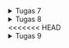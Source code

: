 <details>
<summary>Tugas 7</summary>

<h1>1. Apa perbedaan utama antara stateless dan stateful widget dalam konteks pengembangan aplikasi Flutter?</h1>
StatelessWidget dan StatefulWidget memiliki perbedaan utama dalam hal manajemen state atau kondisi dari widget tersebut:

a. Stateless Widget: 
- Stateless widget merupakan widget yang statis.
- Widget yang dibuat tidak dapat berubah sepanjang waktu.
- Konfigurasi yang dimuat didalamnya telah diinisiasi di awal.
- Stateless widget digunakan ketika menampilkan data yang tidak perlu adanya perubahan nilai.

b. Stateful Widget: 
- Stateful widget merupakan widget yang dinamis.
- Widget yang dibuat dapat diperbaharui kapanpun.
- Stateful widget dapat mengubah atau mengupdate tampilan, menambah widget lainnya, mengubah nilai variabel, icon, warna, dan lain-lain.

<h1>2. Sebutkan seluruh widget yang kamu gunakan untuk menyelesaikan tugas ini dan jelaskan fungsinya masing-masing.</h1>
Berikut adalah widget-widget yang saya gunakan:

- MyApp: Widget root dari aplikasi Flutter yang mengembalikan sebuah MaterialApp yang menyediakan fitur-fitur dasar dari Material Design, seperti tema, navigasi, dan gesture.
- MyHomePage: Widget halaman utama dari aplikasi yang mengembalikan sebuah Scaffold yang menyediakan struktur layout dasar untuk aplikasi, seperti app bar, body, dan floating action button.
- SingleChildScrollView: Widget yang menyediakan kemampuan untuk melakukan scroll pada konten yang melebihi ukuran layar.
- Column: Widget yang menampilkan widget-widget lainnya secara vertikal. Widget ini digunakan untuk menampilkan judul dan grid layout.
- Padding: Widget yang memberikan jarak antara widget dengan widget lainnya. Widget ini digunakan untuk memberikan jarak antara tepi layar dengan konten dan antara judul dengan grid layout.
- Text: Widget yang menampilkan teks dengan atribut seperti alignment, style, dan font. Widget ini digunakan untuk menampilkan judul.
- GridView.count: Widget yang menampilkan widget-widget lainnya dalam bentuk grid dengan jumlah kolom yang ditentukan. Widget ini digunakan untuk menampilkan tiga tombol sederhana dengan ikon dan teks.
- ShopCard: Widget yang menampilkan sebuah Material dengan InkWell dan Container. Widget ini digunakan untuk menampilkan setiap item pada grid layout dengan warna, ikon, dan teks yang sesuai.
- Material: Widget yang memberikan efek visual Material Design pada widget lainnya, seperti elevasi, warna, dan bentuk. Widget ini digunakan untuk memberikan warna pada setiap item pada grid layout.
- InkWell: Widget yang memberikan efek visual dan gesture pada widget lainnya, seperti splash dan highlight untuk memberikan respons ketika setiap item pada grid layout ditekan.
- Container: Widget yang menyediakan berbagai kemampuan untuk mengatur widget lainnya, seperti padding, alignment, dan decoration. Widget ini digunakan untuk menampilkan ikon dan teks pada setiap item pada grid layout.
- Center: Widget yang menempatkan widget lainnya di tengah-tengah. Widget ini digunakan untuk menempatkan Column yang berisi ikon dan teks pada setiap item pada grid layout.
- Icon: Widget yang menampilkan ikon dengan berbagai atribut, seperti warna, ukuran, dan jenis. Widget ini digunakan untuk menampilkan ikon pada setiap item pada grid layout.

<h1>3. Jelaskan bagaimana cara kamu mengimplementasikan checklist di atas secara step-by-step (bukan hanya sekadar mengikuti tutorial)</h1>

- Membuat direktori traveliomob untuk menyimpan proyek flutter yang akan saya buat. Setelah itu mengenerate proyek flutter baru dengan nama traveliomob dengan command flutter create traveliomob

- Membuat file baru bernama menu.dart pada traveliomob/lib dan melakukan import package import 'package:flutter/material.dart';

- Dari file main.dart, pindahkan class MyHomePage dan class _MyHomePageState ke file menu.dart. Lalu pada file menu.dart saya melakukan import import 'package:traveliomob/menu.dart';

- Setelah itu pada menu.dart saya mengubah sifat widget halaman dari stateful menjadi stateless dan menambahkan widget-widget seperti teks dan card sebagai berikut:
```dart
import 'package:flutter/material.dart';

class MyHomePage extends StatelessWidget {
    MyHomePage({Key? key}) : super(key: key);

    final List<ShopItem> items = [
        ShopItem("Lihat Item", Icons.checklist, Colors.cyan),
        ShopItem("Tambah Item", Icons.add_shopping_cart, Colors.blueGrey),
        ShopItem("Logout", Icons.logout, Colors.cyan),
    ];

    @override
    Widget build(BuildContext context) {
        return Scaffold(
          appBar: AppBar(
            title: const Text(
              'Traveliomob',
            ),
          ),
          body: SingleChildScrollView(
            // Widget wrapper yang dapat discroll
            child: Padding(
              padding: const EdgeInsets.all(10.0), // Set padding dari halaman
              child: Column(
                // Widget untuk menampilkan children secara vertikal
                children: <Widget>[
                  const Padding(
                    padding: EdgeInsets.only(top: 10.0, bottom: 10.0),
                    // Widget Text untuk menampilkan tulisan dengan alignment center dan style yang sesuai
                    child: Text(
                      'Traveliomob', // Text yang menandakan toko
                      textAlign: TextAlign.center,
                      style: TextStyle(
                        fontSize: 30,
                        fontWeight: FontWeight.bold,
                      ),
                    ),
                  ),
                  // Grid layout
                  GridView.count(
                    // Container pada card kita.
                    primary: true,
                    padding: const EdgeInsets.all(20),
                    crossAxisSpacing: 10,
                    mainAxisSpacing: 10,
                    crossAxisCount: 3,
                    shrinkWrap: true,
                    children: items.map((ShopItem item) {
                      // Iterasi untuk setiap item
                      return ShopCard(item);
                    }).toList(),
                  ),
                ],
              ),
            ),
          ),
        );
    }
}

class ShopItem {
  final String name;
  final IconData icon;
  final Color color;
  ShopItem(this.name, this.icon, this.color);
}

class ShopCard extends StatelessWidget {
  final ShopItem item;

  const ShopCard(this.item, {super.key}); // Constructor

  @override
  Widget build(BuildContext context) {
    return Material(
      color: item.color,
      child: InkWell(
        // Area responsive terhadap sentuhan
        onTap: () {
          // Memunculkan SnackBar ketika diklik
          ScaffoldMessenger.of(context)
            ..hideCurrentSnackBar()
            ..showSnackBar(SnackBar(
                content: Text("Kamu telah menekan tombol ${item.name}!")));
        },
        child: Container(
          // Container untuk menyimpan Icon dan Text
          padding: const EdgeInsets.all(8),
          child: Center(
            child: Column(
              mainAxisAlignment: MainAxisAlignment.center,
              children: [
                Icon(
                  item.icon,
                  color: Colors.white,
                  size: 30.0,
                ),
                const Padding(padding: EdgeInsets.all(3)),
                Text(
                  item.name,
                  textAlign: TextAlign.center,
                  style: const TextStyle(color: Colors.white),
                ),
              ],
            ),
          ),
        ),
      ),
    );
  }
}
```

<h1>BONUS</h1>
Implementasi warna untuk tiap tombol

[![message-Image-1699409851069.jpg](https://i.ibb.co/hDbP8Zk/message-Image-1699409851069.jpg)](https://ibb.co/MMrYNGb)

</details>

<details>
<summary>Tugas 8</summary>
<h1>1. Jelaskan perbedaan antara Navigator.push() dan Navigator.pushReplacement(), disertai dengan contoh mengenai penggunaan kedua metode tersebut yang tepat!</h1>

Navigator.push() dan Navigator.pushReplacement() adalah  metode dalam Flutter untuk navigasi antar halaman (route) di aplikasi. Perbedaannya adalah:

- Navigator.push(): untuk menavigasi ke halaman baru tanpa menggantikan halaman saat ini di tumpukan navigasi. Ketika pengguna menekan tombol kembali, aplikasi akan kembali ke halaman sebelumnya. Navigator.push() berfungsi ketika ingin menunjukkan halaman tambahan. 

- Navigator.pushReplacement(): untuk menavigasi ke halaman baru dan menggantikan halaman saat ini. Jadi, halaman saat ini akan dihapus dari tumpukan navigasi. Ketika pengguna menekan tombol kembali, aplikasi tidak akan kembali ke halaman sebelumnya, tetapi ke halaman sebelum halaman tersebut. 

Misalnya, kalau memiliki tiga halaman (X, Y, dan Z). Kita ada di halaman X dan menggunakan Navigator.push() untuk menuju halaman Y, lalu dengan Navigator.pushReplacement() menuju Z. Kalau tekan tombol kembali, kita akan kembali ke halaman X, bukan halaman Y, karena halaman Y telah digantikan oleh halaman Z.

<h1>2. Jelaskan masing-masing layout widget pada Flutter dan konteks penggunaannya masing-masing!</h1>

Flutter menyediakan berbagai widget layout untuk mengatur tata letak interface pengguna. Contohnya:

- Container: menggabungkan penempatan dan widget lain dalam satu kotak.
- Row dan Column: menyusun widget atau komponen-komponen UI, baik secara horizontal (Row) maupun vertikal (Column).
- ListView: Widget scrolling yang paling umum digunakan. Menampilkan elemen yang dapat di-scroll.
- Stack: menumpuk beberapa elemen satu sama lain.
- GridView: mengimplementasikan komponen daftar grid. 
- Padding: Widget yang memberikan padding pada elemennya.
- Expanded: Widget yang memperluas elemen Row, Column, atau Flex.

<h1>3. Sebutkan apa saja elemen input pada form yang kamu pakai pada tugas kali ini dan jelaskan mengapa kamu menggunakan elemen input tersebut!</h1>

Ada dua elemen input pada form, yaitu:

- TextFormField: untuk input teks. Elemen ini digunakan untuk memasukkan "Nama Produk" dan "Amount". TextFormField di sini dilengkapi dengan validator untuk memastikan bahwa field tidak boleh kosong dan untuk field "Amount", nilai yang dimasukkan harus angka. TextFormField digunakan karena aplikasi membutuhkan input berupa teks dari pengguna

- ElevatedButton: sebagai tombol submit. Ketika tombol ini ditekan, maka akan memeriksa apakah semua field telah diisi dengan benar melalui _formKey.currentState!.validate(). Jika validasi berhasil, maka akan menampilkan dialog bahwa produk berhasil tersimpan. ElevatedButton digunakan untuk melakukan aksi (dalam hal ini, validasi dan penyimpanan data) ketika ditekan.

<h1>4. Bagaimana penerapan clean architecture pada aplikasi Flutter?</h1>

Clean Architecture pada aplikasi Flutter adalah pola arsitektur yang membantu dalam menyusun kode yang terstruktur. Berikut langkah untuk menerapkannya:

- Membuat lapisan domain sebagai inti dari aplikasi yang berisi logika bisnis dan model data.
- Menerapkan lapisan aplikasi yang mengimplementasikan kasus penggunaan aplikasi dan menjembatani lapisan infrastruktur dan presentasi.
- Mengatur lapisan infrastruktur yang berurusan dengan interaksi dengan dunia luar termasuk database, server web, interface pengguna.
- Membuat lapisan presentasi yang berisi kode yang merender interface pengguna di mana permintaan dibuat dan respons dikembalikan.

<h1>5. Jelaskan bagaimana cara kamu mengimplementasikan checklist di atas secara step-by-step! (bukan hanya sekadar mengikuti tutorial)</h1>

a. Menambah drawer menu dengan membuat berkas baru bernama left_drawer.dart dalam direktori widgets, lalu tambahkan kode untuk membuat drawer menu dengan navigasi ke halaman-halaman tertentu, seperti MyHomePage dan ShopFormPage.

```dart
//Implement this library.
import 'package:flutter/material.dart';
import 'package:traveliomob/screens/menu.dart';

//Impor halaman ShopFormPage jika sudah dibuat
import 'package:traveliomob/screens/shoplist_form.dart';

class LeftDrawer extends StatelessWidget {
  const LeftDrawer({super.key});

  @override
  Widget build(BuildContext context) {
    return Drawer(
      child: ListView(
        children: [
          const DrawerHeader(
            //Bagian drawer header
            decoration: BoxDecoration(
              color: Colors.indigo,
            ),
            child: Column(
              children: [
                Text(
                  'Travelio Mobile',
                  textAlign: TextAlign.center,
                  style: TextStyle(
                    fontSize: 30,
                    fontWeight: FontWeight.bold,
                    color: Colors.white,
                  ),
                ),
                Padding(padding: EdgeInsets.all(10)),
                Text("Catat seluruh keperluan belanjamu di sini!",
                    //Tambahkan gaya teks dengan center alignment, font ukuran 15, warna putih, dan weight biasa
                    textAlign: TextAlign.center,
                    style: TextStyle(
                      fontSize: 15,
                      color: Colors.white,
                      fontWeight: FontWeight.normal,
                    ),
                ),
              ],
            ),
          ),
          //Bagian routing
          ListTile(
            leading: const Icon(Icons.home_outlined),
            title: const Text('Halaman Utama'),
            // Bagian redirection ke MyHomePage
            onTap: () {
              Navigator.pushReplacement(
                  context,
                  MaterialPageRoute(
                    builder: (context) => MyHomePage(),
                  ));
            },
          ),
          ListTile(
            leading: const Icon(Icons.add_shopping_cart),
            title: const Text('Tambah Produk'),
            // Bagian redirection ke ShopFormPage
            onTap: () {
              /*
              Buatlah routing ke ShopFormPage di sini,
              setelah halaman ShopFormPage sudah dibuat.
              */
              Navigator.pushReplacement(
                context,
                MaterialPageRoute(
                  builder: (context) => ShopFormPage(),
                )
              );
            },
          ),
        ],
      ),
    );
  }
}
```

b. Menambah Form dan Elemen Input dengan membuat berkas baru bernama shoplist_form.dart, lalu tambahkan variabel _formKey sebagai GlobalKey untuk mengelola state form, implementasikan TextFormField untuk menerima input nama produk, jumlah, dan deskripsi. Lalu gunakan Padding dan Column untuk mengatur tata letak elemen.

```dart
import 'package:flutter/material.dart';
// Impor drawer yang sudah dibuat sebelumnya
import 'package:traveliomob/widgets/left_drawer.dart';

class ShopFormPage extends StatefulWidget {
  const ShopFormPage({super.key});

  @override
  State<ShopFormPage> createState() => _ShopFormPageState();
}

class _ShopFormPageState extends State<ShopFormPage> {
  final _formKey = GlobalKey<FormState>();
  String _name = "";
  int _price = 0;
  String _description = "";

  @override
  Widget build(BuildContext context) {
    return Scaffold(
      appBar: AppBar(
        title: const Center(
          child: Text(
            'Form Tambah Produk',
          ),
        ),
        backgroundColor: Colors.indigo,
        foregroundColor: Colors.white,
      ),
      //Tambahkan drawer yang sudah dibuat di sini
      drawer: const LeftDrawer(),
      body: Form(
        key: _formKey,
        child: SingleChildScrollView(
          child: Column(
            crossAxisAlignment: CrossAxisAlignment.start,
            children: [
              Padding(
                padding: const EdgeInsets.all(8.0),
                child: TextFormField(
                  decoration: InputDecoration(
                    hintText: "Nama Produk",
                    labelText: "Nama Produk",
                    border: OutlineInputBorder(
                      borderRadius: BorderRadius.circular(5.0),
                    ),
                  ),
                  onChanged: (String? value) {
                    setState(() {
                      _name = value!;
                    });
                  },
                  validator: (String? value) {
                    if (value == null || value.isEmpty) {
                      return "Nama tidak boleh kosong!";
                    }
                    return null;
                  },
                ),
              ),
              Padding(
                padding: const EdgeInsets.all(8.0),
                child: TextFormField(
                  decoration: InputDecoration(
                    hintText: "Harga",
                    labelText: "Harga",
                    border: OutlineInputBorder(
                      borderRadius: BorderRadius.circular(5.0),
                    ),
                  ),
                  // OK TODO: Tambahkan variabel yang sesuai
                  onChanged: (String? value) {
                    setState(() {
                      _price = int.parse(value!);
                    });
                  },
                  validator: (String? value) {
                    if (value == null || value.isEmpty) {
                      return "Harga tidak boleh kosong!";
                    }
                    if (int.tryParse(value) == null) {
                      return "Harga harus berupa angka!";
                    }
                    return null;
                  },
                ),
              ),
              Padding(
                padding: const EdgeInsets.all(8.0),
                child: TextFormField(
                  decoration: InputDecoration(
                    hintText: "Deskripsi",
                    labelText: "Deskripsi",
                    border: OutlineInputBorder(
                      borderRadius: BorderRadius.circular(5.0),
                    ),
                  ),
                  onChanged: (String? value) {
                    setState(() {
                      // OK TODO: Tambahkan variabel yang sesuai
                      _description = value!;
                    });
                  },
                  validator: (String? value) {
                    if (value == null || value.isEmpty) {
                      return "Deskripsi tidak boleh kosong!";
                    }
                    return null;
                  },
                ),
              ),
              Align(
                alignment: Alignment.bottomCenter,
                child: Padding(
                  padding: const EdgeInsets.all(8.0),
                  child: ElevatedButton(
                    style: ButtonStyle(
                      backgroundColor:
                          MaterialStateProperty.all(Colors.indigo),
                    ),
                    onPressed: () {
                      if (_formKey.currentState!.validate()) {
                        showDialog(
                          context: context,
                          builder: (context) {
                            return AlertDialog(
                              title: const Text('Produk berhasil tersimpan'),
                              content: SingleChildScrollView(
                                child: Column(
                                  crossAxisAlignment:
                                      CrossAxisAlignment.start,
                                  children: [
                                    Text('Nama: $_name'),
                                    // OK TODO: Munculkan value-value lainnya
                                    Text('Harga: $_price'),
                                    Text('Deskripsi: $_description'),
                                  ],
                                ),
                              ),
                              actions: [
                                TextButton(
                                  child: const Text('OK'),
                                  onPressed: () {
                                    Navigator.pop(context);
                                  },
                                ),
                              ],
                            );
                          },
                        );
                        _formKey.currentState!.reset();
                      }

                    },
                    child: const Text(
                      "Save",
                      style: TextStyle(color: Colors.white),
                    ),
                  ),
                ),
              ),
            ]
          ),  
        ),
      ),
    );
  }
}
```

c. Memunculkan data dengan showDialog() untuk menampilkan AlertDialog ketika tombol "Save" ditekan.

```dart
 if (_formKey.currentState!.validate()) {
                        showDialog(
                          context: context,
                          builder: (context) {
                            return AlertDialog(
                              title: const Text('Produk berhasil tersimpan'),
                              content: SingleChildScrollView(
                                child: Column(
                                  crossAxisAlignment:
                                      CrossAxisAlignment.start,
                                  children: [
                                    Text('Nama: $_name'),
                                    
                                    Text('Harga: $_price'),
                                    Text('Deskripsi: $_description'),
                                  ],
                                ),
                              ),
                              actions: [
                                TextButton(
                                  child: const Text('OK'),
                                  onPressed: () {
                                    Navigator.pop(context);
                                  },
                                ),
                              ],
                            );
                          },
                        );
                        _formKey.currentState!.reset();
                      }
```

d. Menambah fitur navigasi (Navigator.push()) pada widget ShopItem di berkas menu.dart. Sesuaikan navigasi ke halaman ShopFormPage.

```dart
class ShopCard extends StatelessWidget {
  final ShopItem item;

  const ShopCard(this.item, {super.key}); // Constructor

  @override
  Widget build(BuildContext context) {
    return Material(
      color: item.color,
      child: InkWell(
        // Area responsive terhadap sentuhan
        onTap: () {
          // Memunculkan SnackBar ketika diklik
          ScaffoldMessenger.of(context)
            ..hideCurrentSnackBar()
            ..showSnackBar(SnackBar(
                content: Text("Kamu telah menekan tombol ${item.name}!")));

          // Navigate ke route yang sesuai (tergantung jenis tombol)
          if (item.name == "Tambah Item") {
            //Gunakan Navigator.push untuk melakukan navigasi ke MaterialPageRoute yang mencakup ShopFormPage.
            Navigator.push(
              context,
              MaterialPageRoute(builder: (context) => ShopFormPage()),
            );
          }
        },
        child: Container(
          // Container untuk menyimpan Icon dan Text
          padding: const EdgeInsets.all(8),
          child: Center(
            child: Column(
              mainAxisAlignment: MainAxisAlignment.center,
              children: [
                Icon(
                  item.icon,
                  color: Colors.white,
                  size: 30.0,
                ),
                const Padding(padding: EdgeInsets.all(3)),
                Text(
                  item.name,
                  textAlign: TextAlign.center,
                  style: const TextStyle(color: Colors.white),
                ),
              ],
            ),
          ),
        ),
      ),
    );
  }
}
```
</details>
<<<<<<< HEAD


<details>
<summary>Tugas 9</summary>

<h1>1. Apakah bisa kita melakukan pengambilan data JSON tanpa membuat model terlebih dahulu? Jika iya, apakah hal tersebut lebih baik daripada membuat model sebelum melakukan pengambilan data JSON?</h1>

Ya, kita bisa melakukan pengambilan data JSON tanpa membuat model terlebih dahulu dengan langsung memparsing data JSON ke dalam struktur data (dictionary atau array) tergantung struktur data JSONnya. Namun, membuat model terlebih dahulu akan memudahkan kita dalam membaca dan mengidentifikasi bug karena model dapat memberikan struktur yang jelas pada data JSON, sehingga memudahkan kita dalam memahami data tersebut. Selain itu, model juga dapat membantu kita dalam melakukan validasi data JSON, sehingga meminimalkan kemungkinan terjadinya kesalahan saat melakukan pengambilan data

<h1>2. Jelaskan fungsi dari CookieRequest dan jelaskan mengapa instance CookieRequest perlu untuk dibagikan ke semua komponen di aplikasi Flutter.</h1>

CookieRequest digunakan untuk mengelola cookies dalam aplikasi Flutter. CookieRequest berfungsi untuk menyimpan dan mengambil cookies yang digunakan saat berinteraksi dengan server web. Instance CookieRequest perlu dibagikan ke semua komponen di aplikasi Flutter karena cookies sering digunakan untuk otentikasi pengguna, pelacakan session, dan menyimpan preferensi pengguna. Dengan membagikan instance yang sama, kita memastikan bahwa semua komponen aplikasi memiliki akses ke informasi yang sama dan konsisten.

<h1>3. Jelaskan mekanisme pengambilan data dari JSON hingga dapat ditampilkan pada Flutter.</h1>

Mekanisme pengambilan data dari JSON hingga dapat ditampilkan pada Flutter:

- Ambil data JSON, biasanya dari API web menggunakan HTTP GET atau POST.
- Data JSON yang diterima kemudian diuraikan/diparsing menjadi struktur data yang dapat digunakan oleh Flutter (biasanya dilakukan dengan menggunakan fungsi jsonDecode() dari paket dart:convert).
- Struktur data ini kemudian digunakan untuk membangun widget Flutter, seperti ListView atau Card yang ditampilkan ke pengguna.

<h1>4. Jelaskan mekanisme autentikasi dari input data akun pada Flutter ke Django hingga selesainya proses autentikasi oleh Django dan tampilnya menu pada Flutter.</h1>

Mekanisme autentikasi dari input data akun pada Flutter ke Django:

- Pengguna memasukkan data akun melalui form di aplikasi Flutter.
- Data ini dikirim ke server Django, biasanya melalui HTTP POST.
- Django memverifikasi data ini dengan data yang ada di database. Kalau datanya cocok, Django akan mengirimkan balasan yang mengkonfirmasi bahwa autentikasi berhasil.
- Aplikasi Flutter menerima balasan ini. Kalau autentikasi berhasil, menu ditampilkan kepada pengguna. Kalau autentikasi gagal, pesan kesalahan ditampilkan.

<h1>5. Sebutkan seluruh widget yang kamu pakai pada tugas ini dan jelaskan fungsinya masing-masing.</h1>

- Column: Widget untuk menampilkan anak-anaknya dalam tata letak vertikal.
- Text: Widget untuk menampilkan teks.
- SizedBox: Widget untuk memberikan ruang kosong dengan ukuran tertentu.
- FloatingActionButton: Sebuah tombol floating action yang biasanya ditempatkan di atas konten.
- Icon: Widget untuk menampilkan ikon.
- LeftDrawer: Widget untuk menampilkan drawer di sebelah kiri.
- FutureBuilder: Widget untuk membuat widget berdasarkan hasil Future.
- Center: Widget untuk memusatkan widget anaknya.
- CircularProgressIndicator: Widget untuk menampilkan indikator progres yang berputar.
- ListView.builder: Widget untuk membuat daftar yang dapat digulir.
- Scaffold: Widget utama yang biasanya digunakan sebagai kerangka dasar tata letak material design.
- AppBar: Widget yang biasanya digunakan sebagai bagian atas Scaffold yang berisi judul dan beberapa tindakan.
- Padding: Widget untuk memberikan padding ke widget anaknya.
- GestureDetector: Widget untuk mendeteksi gestur seperti ketukan, gesekan, dan lainnya.
- MaterialApp: Widget yang menyediakan fitur-fitur dasar dari Material Design (tema, navigasi, dan gesture).
- Container: Widget yang menyediakan kotak untuk menampung widget lainnya dengan berbagai atribut, seperti padding, margin, alignment, dan decoration.
- MaterialPageRoute: Widget yang menyediakan transisi material design antara halaman.
- Navigator: Widget yang menyediakan mekanisme untuk mengelola tumpukan widget yang dapat dinavigasi, seperti halaman atau layar.
- ListTile: Widget yang menyediakan sebuah item yang dapat diklik pada daftar, biasanya digunakan untuk menampilkan ikon, teks, dan tindakan.
- DrawerHeader: Widget yang menyediakan sebuah header untuk drawer, biasanya digunakan untuk menampilkan informasi atau gambar.
- Drawer: Widget yang menyediakan sebuah panel yang dapat ditarik dari tepi layar, biasanya digunakan untuk menampilkan menu navigasi.
- MyApp: Widget yang merupakan subclass dari StatelessWidget. Widget ini merupakan widget utama yang digunakan untuk menjalankan aplikasi Flutter.
- StatelessWidget: Widget superclass dari MyApp. Widget ini merupakan widget yang tidak memiliki state atau kondisi yang berubah-ubah.
- Provider: Widget untuk menyediakan sebuah objek yang dapat diakses oleh widget-widget lainnya melalui context. Widget ini digunakan untuk menyediakan objek CookieRequest yang digunakan untuk melakukan request ke server menggunakan cookie.
- MaterialApp: Widget yang menyediakan fitur-fitur dasar dari Material Design, seperti tema, navigasi, dan gesture. Widget ini digunakan untuk menentukan judul, tema, dan halaman utama aplikasi.
- ThemeData: Widget untuk menentukan tema aplikasi, seperti warna, font, dan ikon. Widget ini digunakan untuk menentukan skema warna dan versi Material Design yang digunakan.
- LoginPage: Widget untuk menampilkan halaman login aplikasi. Widget ini merupakan subclass dari StatefulWidget yang memiliki state atau kondisi yang berubah-ubah.

<h1>6. Jelaskan bagaimana cara kamu mengimplementasikan checklist di atas secara step-by-step! (bukan hanya sekadar mengikuti tutorial).</h1>
a. Integrasi Autentikasi Django-Flutter

- Django Setup:

1. Membuat django-app bernama "authentication" pada proyek Django.
2. Menambahkan "authentication" ke INSTALLED_APPS di settings.py.
3. Menginstall library django-cors-headers dengan perintah pip install django-cors-headers.
4. Menambahkan corsheaders ke INSTALLED_APPS dan middleware pada settings.py.
5. Mengatur variabel CORS dan keamanan pada settings.py.
6. Membuat metode view untuk login di authentication/views.py.
7. Membuat file urls.py di folder authentication dan tambahkan URL routing.
8. Membuat path 'auth/' pada urls.py di proyek utama.

- Flutter Setup:

1. Menginstall package Flutter yang disediakan oleh tim asisten dosen.
2. Memodifikasi root widget untuk menyediakan CookieRequest ke semua child widgets dengan menggunakan Provider.
3. Membuat file login.dart di folder screens dan isi dengan kode untuk halaman login.

b. Pembuatan Model Kustom
- Dengan menggunakan website Quicktype untuk membuat model Dart dari data JSON. Pertama membuat file product.dart di folder lib/models dan tempel kode dari Quicktype, lalu menerapkan Fetch Data dari Django ke Flutter dengan menambahkan dependency HTTP dengan perintah flutter pub add http.

- Kemudian menambahkan izin internet pada file AndroidManifest.xml., lalu membuat file list_product.dart di folder lib/screens untuk menampilkan produk dari Django.

- Menghubungkan halaman list_product.dart dengan CookieRequest.

c. Integrasi Form Flutter dengan Layanan Django
- Menambahkan fungsi view di Django untuk membuat produk baru, lalu tambahkan path baru di urls.py untuk fungsi view tersebut.
- Menghubungkan halaman shoplist_form.dart dengan CookieRequest, lalu mengubah perintah onPressed untuk menambahkan produk baru.
- Menjalankan aplikasi 

d. Implementasi Fitur Logout
- Membuat metode view untuk logout di authentication/views.py, lalu tambahkan path baru di authentication/urls.py untuk fungsi logout.
- Pada Flutter, tambahkan fungsi logout pada file shop_card.dart.
- Menjalankan aplikasi

</details>
